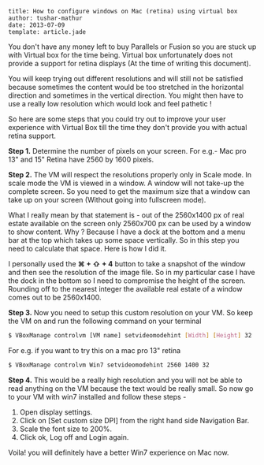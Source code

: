 ```metadata
title: How to configure windows on Mac (retina) using virtual box
author: tushar-mathur
date: 2013-07-09
template: article.jade
```
You don't have any money left to buy Parallels or Fusion so you are stuck up with Virtual box for the time being. Virtual box unfortunately does not provide a support for retina displays (At the time of writing this document).

You will keep trying out different resolutions and will still not be satisfied because sometimes the content would be too stretched in the horizontal direction and sometimes in the vertical direction. You might then have to use a really low resolution which would look and feel pathetic	!

So here are some steps that you could try out to improve your user experience with Virtual Box till the time they don't provide you with actual retina support.

**Step 1.**
Determine the number of pixels on your screen. For e.g.- Mac pro 13" and 15" Retina have 2560 by 1600 pixels.


**Step 2.**
The VM will respect the resolutions properly only in Scale mode. In scale mode the VM is viewed in a window. A window will not take-up the complete screen. So you need to get the maximum size that a window can take up on your screen (Without going into fullscreen mode). 

What I really mean by that statement is - out of the 2560x1400 px of real estate available on the screen only 2560x700 px can be used by a window to show content. Why ? Because I have a dock at the bottom and a menu bar at the top which takes up some space vertically. So in this step you need to calculate that space. Here is how I did it.

I personally used the **⌘ + ⇧ + 4** button to take a snapshot of the window and then see the resolution of the image file. So in my particular case I have the dock in the bottom so I need to compromise the height of the screen. Rounding off to the nearest integer the available real estate of a window comes out to be 2560x1400.

**Step 3.**
Now you need to setup this custom resolution on your VM. So keep the VM on and run the following command on your terminal

```bash
$ VBoxManage controlvm [VM name] setvideomodehint [Width] [Height] 32
```

For e.g. if you want to try this on a mac pro 13" retina

```bash
$ VBoxManage controlvm Win7 setvideomodehint 2560 1400 32
```
**Step 4.**
This would be a really high resolution and you will not be able to read anything on the VM because the text would be really small. So now go to your VM with win7 installed and follow these steps - 

1. Open display settings.
2. Click on [Set custom size DPI] from the right hand side Navigation Bar.
3. Scale the font size to 200%.
4. Click ok, Log off and Login again.

Voila! you will definitely have a better Win7 experience on Mac now.




